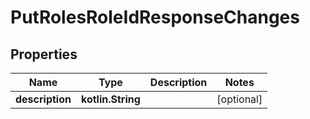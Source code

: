 
# PutRolesRoleIdResponseChanges

## Properties
| Name | Type | Description | Notes |
| ------------ | ------------- | ------------- | ------------- |
| **description** | **kotlin.String** |  |  [optional] |



